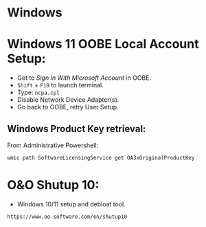 # Windows

# Windows 11 OOBE Local Account Setup:

-   Get to _Sign In With Microsoft Account_ in OOBE.
-   `Shift` + `F10` to launch terminal.
-   Type: `ncpa.cpl`
-   Disable Network Device Adapter(s).
-   Go back to OOBE, retry User Setup.

## Windows Product Key retrieval:

From Administrative Powershell:

`wmic path SoftwareLicensingService get OA3xOriginalProductKey`

# O&O Shutup 10:

-   Windows 10/11 setup and debloat tool.

`https://www.oo-software.com/en/shutup10`
